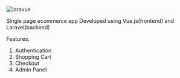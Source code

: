 ![laravue](https://user-images.githubusercontent.com/32040950/132475028-59483273-f20c-40dc-8688-167525431a34.png)

Single page ecommerce app 
Developed using Vue.js(frontend) and Laravel(backend)

Features:
  1) Authentication
  2) Shopping Cart
  3) Checkout
  4) Admin Panel
